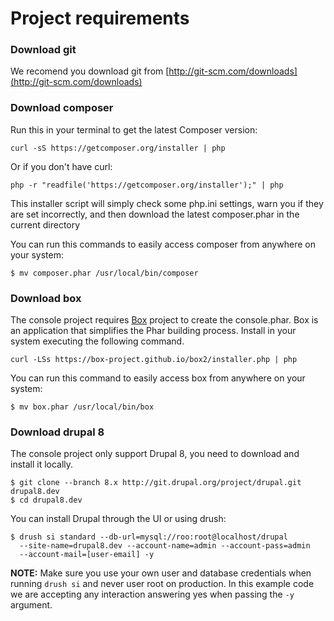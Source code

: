 # Project requirements

### Download git
We recomend you download git from [http://git-scm.com/downloads](http://git-scm.com/downloads)

### Download composer

Run this in your terminal to get the latest Composer version:
```
curl -sS https://getcomposer.org/installer | php
```
Or if you don't have curl:
```
php -r "readfile('https://getcomposer.org/installer');" | php
```
This installer script will simply check some php.ini settings, warn you if they are set incorrectly, and then download the latest composer.phar in the current directory

You can run this commands to easily access composer from anywhere on your system:
```
$ mv composer.phar /usr/local/bin/composer
```

### Download box
The console project requires [Box](http://box-project.org/) project to create the console.phar. Box is an application that simplifies the Phar building process. Install in your system executing the following command.

```
curl -LSs https://box-project.github.io/box2/installer.php | php
```

You can run this command to easily access box from anywhere on your system:

```
$ mv box.phar /usr/local/bin/box
```

### Download drupal 8
The console project only support Drupal 8, you need to download and install it locally.
```
$ git clone --branch 8.x http://git.drupal.org/project/drupal.git drupal8.dev
$ cd drupal8.dev
```
You can install Drupal through the UI or using drush:
```
$ drush si standard --db-url=mysql://roo:root@localhost/drupal 
  --site-name=drupal8.dev --account-name=admin --account-pass=admin 
  --account-mail=[user-email] -y
```

**NOTE:** Make sure you use your own user and database credentials when running `drush si` and never user root on production. In this example code we are accepting any interaction answering yes when passing the `-y` argument.